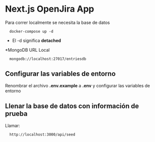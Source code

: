 
# Next.js OpenJira App
Para correr localmente se necesita la base de datos
```
  docker-compose up -d
```

* El -d significa __detached__

*MongoDB URL Local
```
  mongodb://localhost:27017/entriesdb
```

## Configurar las variables de entorno
Renombrar el archivo __.env.example__ a __.env__ y configurar las variables de entorno

## Llenar la base de datos con información de prueba
Llamar: 
``` 
  http://localhost:3000/api/seed 
```
